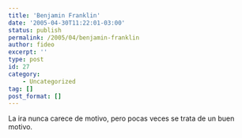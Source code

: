 ```yaml
---
title: 'Benjamin Franklin'
date: '2005-04-30T11:22:01-03:00'
status: publish
permalink: /2005/04/benjamin-franklin
author: fideo
excerpt: ''
type: post
id: 27
category:
    - Uncategorized
tag: []
post_format: []
---
```

La ira nunca carece de motivo, pero pocas veces se trata de un buen motivo.